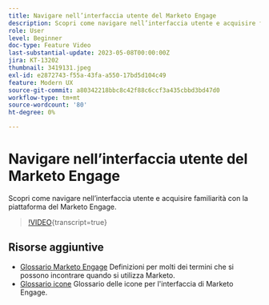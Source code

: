 ```yaml
---
title: Navigare nell’interfaccia utente del Marketo Engage
description: Scopri come navigare nell’interfaccia utente e acquisire familiarità con la piattaforma del Marketo Engage.
role: User
level: Beginner
doc-type: Feature Video
last-substantial-update: 2023-05-08T00:00:00Z
jira: KT-13202
thumbnail: 3419131.jpeg
exl-id: e2872743-f55a-43fa-a550-17bd5d104c49
feature: Modern UX
source-git-commit: a80342218bbc8c42f88c6ccf3a435cbbd3bd47d0
workflow-type: tm+mt
source-wordcount: '80'
ht-degree: 0%

---
```


# Navigare nell’interfaccia utente del Marketo Engage

Scopri come navigare nell’interfaccia utente e acquisire familiarità con la piattaforma del Marketo Engage.

>[!VIDEO](https://video.tv.adobe.com/v/3419131/?learn=on){transcript=true}

## Risorse aggiuntive

* [Glossario Marketo Engage](https://experienceleague.adobe.com/docs/marketo/using/getting-started-with-marketo/marketo-glossary.html?lang=en)
Definizioni per molti dei termini che si possono incontrare quando si utilizza Marketo.
* [Glossario icone](https://experienceleague.adobe.com/docs/marketo/using/product-docs/marketo-engage-modern-ux/icon-glossary.html?lang=en)
Glossario delle icone per l&#39;interfaccia di Marketo Engage.
